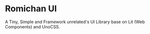 # Romichan UI

A Tiny, Simple and Framework unrelated's UI Library base on Lit (Web Components) and UnoCSS.
